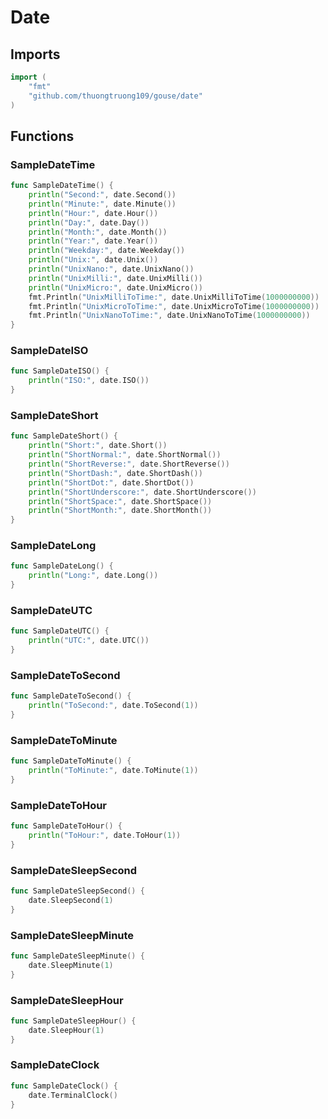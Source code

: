 # Date

## Imports

```go
import (
	"fmt"
	"github.com/thuongtruong109/gouse/date"
)
```
## Functions


### SampleDateTime

```go
func SampleDateTime() {
	println("Second:", date.Second())
	println("Minute:", date.Minute())
	println("Hour:", date.Hour())
	println("Day:", date.Day())
	println("Month:", date.Month())
	println("Year:", date.Year())
	println("Weekday:", date.Weekday())
	println("Unix:", date.Unix())
	println("UnixNano:", date.UnixNano())
	println("UnixMilli:", date.UnixMilli())
	println("UnixMicro:", date.UnixMicro())
	fmt.Println("UnixMilliToTime:", date.UnixMilliToTime(1000000000))
	fmt.Println("UnixMicroToTime:", date.UnixMicroToTime(1000000000))
	fmt.Println("UnixNanoToTime:", date.UnixNanoToTime(1000000000))
}
```

### SampleDateISO

```go
func SampleDateISO() {
	println("ISO:", date.ISO())
}
```

### SampleDateShort

```go
func SampleDateShort() {
	println("Short:", date.Short())
	println("ShortNormal:", date.ShortNormal())
	println("ShortReverse:", date.ShortReverse())
	println("ShortDash:", date.ShortDash())
	println("ShortDot:", date.ShortDot())
	println("ShortUnderscore:", date.ShortUnderscore())
	println("ShortSpace:", date.ShortSpace())
	println("ShortMonth:", date.ShortMonth())
}
```

### SampleDateLong

```go
func SampleDateLong() {
	println("Long:", date.Long())
}
```

### SampleDateUTC

```go
func SampleDateUTC() {
	println("UTC:", date.UTC())
}
```

### SampleDateToSecond

```go
func SampleDateToSecond() {
	println("ToSecond:", date.ToSecond(1))
}
```

### SampleDateToMinute

```go
func SampleDateToMinute() {
	println("ToMinute:", date.ToMinute(1))
}
```

### SampleDateToHour

```go
func SampleDateToHour() {
	println("ToHour:", date.ToHour(1))
}
```

### SampleDateSleepSecond

```go
func SampleDateSleepSecond() {
	date.SleepSecond(1)
}
```

### SampleDateSleepMinute

```go
func SampleDateSleepMinute() {
	date.SleepMinute(1)
}
```

### SampleDateSleepHour

```go
func SampleDateSleepHour() {
	date.SleepHour(1)
}
```

### SampleDateClock

```go
func SampleDateClock() {
	date.TerminalClock()
}
```
